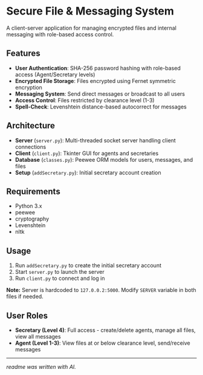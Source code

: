 # Secure File & Messaging System

A client-server application for managing encrypted files and internal messaging with role-based access control.

## Features

- **User Authentication**: SHA-256 password hashing with role-based access (Agent/Secretary levels)
- **Encrypted File Storage**: Files encrypted using Fernet symmetric encryption
- **Messaging System**: Send direct messages or broadcast to all users
- **Access Control**: Files restricted by clearance level (1-3)
- **Spell-Check**: Levenshtein distance-based autocorrect for messages

## Architecture

- **Server** (`server.py`): Multi-threaded socket server handling client connections
- **Client** (`client.py`): Tkinter GUI for agents and secretaries
- **Database** (`classes.py`): Peewee ORM models for users, messages, and files
- **Setup** (`add‫‪Secretary‬‬.py`): Initial secretary account creation

## Requirements

- Python 3.x
- peewee
- cryptography
- Levenshtein
- nltk

## Usage

1. Run `add‫‪Secretary‬‬.py` to create the initial secretary account
2. Start `server.py` to launch the server
3. Run `client.py` to connect and log in

**Note:** Server is hardcoded to `127.0.0.2:5000`. Modify `SERVER` variable in both files if needed.

## User Roles

- **Secretary (Level 4)**: Full access - create/delete agents, manage all files, view all messages
- **Agent (Level 1-3)**: View files at or below clearance level, send/receive messages

---

*readme was written with AI.*